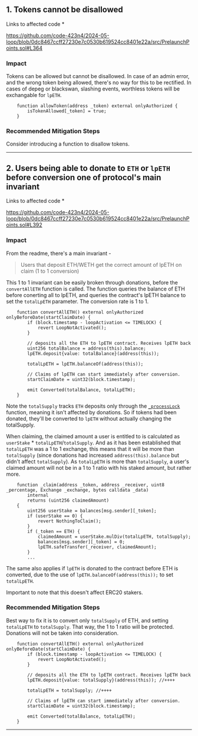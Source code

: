 ## 1. Tokens cannot be disallowed

Links to affected code *

https://github.com/code-423n4/2024-05-loop/blob/0dc8467ccff27230e7c0530b619524cc8401e22a/src/PrelaunchPoints.sol#L364

### Impact
Tokens can be allowed but cannot be disallowed. In case of an admin error, and the wrong token being allowed, there's no way for this to be rectified. In cases of depeg or blackswan, slashing events, worthless tokens will be exchangable for `lpETH`.

```solidity
    function allowToken(address _token) external onlyAuthorized {
        isTokenAllowed[_token] = true;
    }
```
### Recommended Mitigation Steps
Consider introducing a function to disallow tokens.

***

## 2. Users being able to donate to `ETH` or `lpETH` before conversion one of protocol's main invariant 

Links to affected code *

https://github.com/code-423n4/2024-05-loop/blob/0dc8467ccff27230e7c0530b619524cc8401e22a/src/PrelaunchPoints.sol#L392

### Impact
From the readme, there's a main invariant - 

> Users that deposit ETH/WETH get the correct amount of lpETH on claim (1 to 1 conversion)

This 1 to 1 invariant can be easily broken through donations, before the `convertAllETH` function is called. The function queries the balance of ETH before conerting all to lpETH, and queries the contract's lpETH balance to set the `totalLpETH` parameter. The conversion rate is 1 to 1.

```solidity
    function convertAllETH() external onlyAuthorized onlyBeforeDate(startClaimDate) {
        if (block.timestamp - loopActivation <= TIMELOCK) {
            revert LoopNotActivated();
        }

        // deposits all the ETH to lpETH contract. Receives lpETH back
        uint256 totalBalance = address(this).balance;
        lpETH.deposit{value: totalBalance}(address(this));

        totalLpETH = lpETH.balanceOf(address(this));

        // Claims of lpETH can start immediately after conversion.
        startClaimDate = uint32(block.timestamp);

        emit Converted(totalBalance, totalLpETH);
    }
```
Note the `totalSupply` tracks `ETH` deposits only through the [`_processLock`](https://github.com/code-423n4/2024-05-loop/blob/40167e469edde09969643b6808c57e25d1b9c203/src/PrelaunchPoints.sol#L180-L181) function, meaning it isn't affected by donations. So if tokens had been donated, they'll be converted to `lpETH` without actually changing the totalSupply.

When claiming, the claimed amount a user is entitled to is calculated as `userStake` * `totalLpETH`/`totalSupply`. And as it has been established that `totalLpETH` was a 1 to 1 exchange, this means that it will be more than `totalSupply` (since donations had increased `address(this).balance` but didn't affect `totalSupply`). As `totalLpETH` is more than `totalSupply`, a user's claimed amount will not be in a 1 to 1 ratio with his staked amount, but rather more.

```solidity
    function _claim(address _token, address _receiver, uint8 _percentage, Exchange _exchange, bytes calldata _data)
        internal
        returns (uint256 claimedAmount)
    {
        uint256 userStake = balances[msg.sender][_token];
        if (userStake == 0) {
            revert NothingToClaim();
        }
        if (_token == ETH) {
            claimedAmount = userStake.mulDiv(totalLpETH, totalSupply);
            balances[msg.sender][_token] = 0;
            lpETH.safeTransfer(_receiver, claimedAmount);
        }
        ...
```
The same also applies if `lpETH` is donated to the contract before ETH is converted, due to the use of `lpETH.balanceOf(address(this));` to set `totalLpETH`.

Important to note that this doesn't affect ERC20 stakers.

### Recommended Mitigation Steps
Best way to fix it is to convert only `totalSupply` of ETH, and setting `totalLpETH` to `totalSupply`. That way, the 1 to 1 ratio will be protected. Donations will not be taken into consideration.

```solidity
    function convertAllETH() external onlyAuthorized onlyBeforeDate(startClaimDate) {
        if (block.timestamp - loopActivation <= TIMELOCK) {
            revert LoopNotActivated();
        }

        // deposits all the ETH to lpETH contract. Receives lpETH back
        lpETH.deposit{value: totalSupply}(address(this)); //++++

        totalLpETH = totalSupply; //++++ 

        // Claims of lpETH can start immediately after conversion.
        startClaimDate = uint32(block.timestamp);

        emit Converted(totalBalance, totalLpETH);
    }
```

***